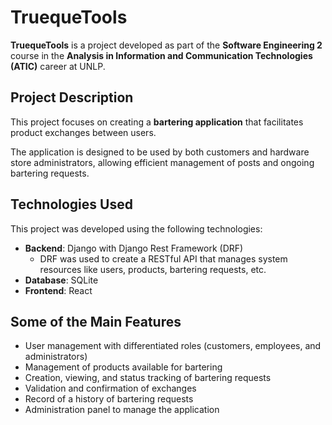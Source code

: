 # TruequeTools

**TruequeTools** is a project developed as part of the **Software Engineering 2** course in the **Analysis in Information and Communication Technologies (ATIC)** career at UNLP.

## Project Description

This project focuses on creating a **bartering application** that facilitates product exchanges between users.

The application is designed to be used by both customers and hardware store administrators, allowing efficient management of posts and ongoing bartering requests.

## Technologies Used

This project was developed using the following technologies:

- **Backend**: Django with Django Rest Framework (DRF)
  - DRF was used to create a RESTful API that manages system resources like users, products, bartering requests, etc.
- **Database**: SQLite
- **Frontend**: React

## Some of the Main Features

- User management with differentiated roles (customers, employees, and administrators)
- Management of products available for bartering
- Creation, viewing, and status tracking of bartering requests
- Validation and confirmation of exchanges
- Record of a history of bartering requests
- Administration panel to manage the application

